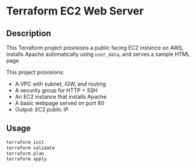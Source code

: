 # Terraform EC2 Web Server

## Description
This Terraform project provisions a public facing EC2 instance on AWS, installs Apache automatically using `user_data`, and serves a sample HTML page

This project provisions:
- A VPC with subnet, IGW, and routing
- A security group for HTTP + SSH
- An EC2 instance that installs Apache
- A basic webpage served on port 80
- Output: EC2 public IP

## Usage

```bash
terraform init
terraform validate
terraform plan
terraform apply
